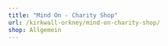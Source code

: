 ```yaml
---
title: "Mind On - Charity Shop"
url: /kirkwall-orkney/mind-on-charity-shop/
shop: Allgemein
---
```

